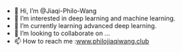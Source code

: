 - 👋 Hi, I’m @Jiaqi-Philo-Wang
- 👀 I’m interested in deep learning and machine learning.
- 🌱 I’m currently learning advanced deep learning.
- 💞️ I’m looking to collaborate on ...
- 📫 How to reach me :www.philojiaqiwang.club

<!---
Jiaqi-Philo-Wang/Jiaqi-Philo-Wang is a ✨ special ✨ repository because its `README.md` (this file) appears on your GitHub profile.
You can click the Preview link to take a look at your changes.
--->
